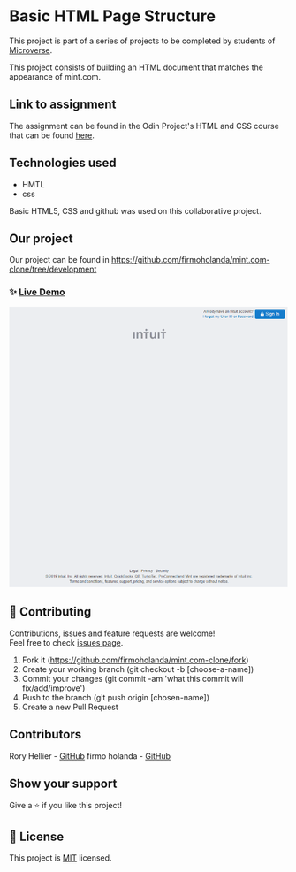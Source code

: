 # Basic HTML Page Structure
This project is part of a series of projects to be completed by students of [Microverse](https://www.microverse.org/ 'The Global School for Remote Software Developers!').

This project consists of building an HTML document that matches the appearance of mint.com.

## Link to assignment

The assignment can be found in the Odin Project's HTML and CSS course that can be found [here](https://www.theodinproject.com/courses/html5-and-css3/lessons/html-forms).

## Technologies used

- HMTL
- css

Basic HTML5, CSS and github was used on this collaborative project.

## Our project

Our project can be found in https://github.com/firmoholanda/mint.com-clone/tree/development

### ✨ [Live Demo](https://raw.githack.com/firmoholanda/mint.com-clone/tree/development)
<a href="https://raw.githack.com/firmoholanda/mint.com-clone/tree/development" target="_blank">
    <img alt="page animation" src="https://github.com/firmoholanda/mint.com-clone/blob/development/img/mint.com-clone-animation.gif" />
</a>

## 🤝 Contributing

Contributions, issues and feature requests are welcome!<br />Feel free to check [issues page](https://github.com/ebukaume/weather-man/issues).

1. Fork it (https://github.com/firmoholanda/mint.com-clone/fork)
2. Create your working branch (git checkout -b [choose-a-name])
3. Commit your changes (git commit -am 'what this commit will fix/add/improve')
4. Push to the branch (git push origin [chosen-name])
5. Create a new Pull Request

## Contributors

Rory Hellier - [GitHub](https://github.com/Rhelli)
firmo holanda - [GitHub](https://github.com/firmoholanda)

## Show your support

Give a ⭐️ if you like this project!

## 📝 License

This project is [MIT](https://github.com/ebukaume/weather-man/blob/master/LICENSE) licensed.
